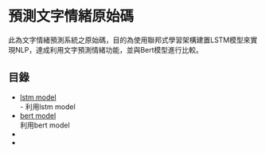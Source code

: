# 預測文字情緒原始碼
此為文字情緒預測系統之原始碼，目的為使用聯邦式學習架構建置LSTM模型來實現NLP，達成利用文字預測情緒功能，並與Bert模型進行比較。
## 目錄
+ <a href="./lstm_model">lstm model</a><div> - 利用lstm model<div>
+ <a href="./bert_model">bert model</a><br/>
  利用bert model
+
+
